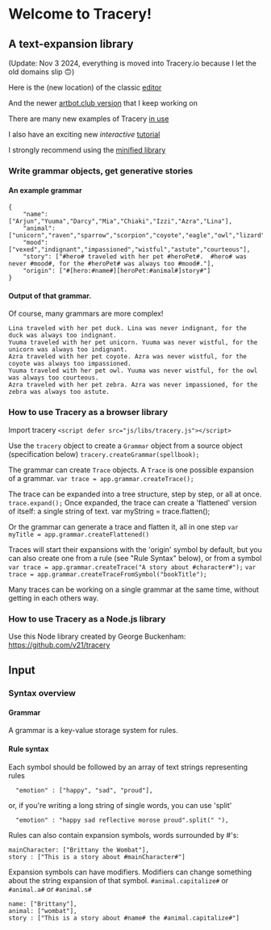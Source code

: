 # Welcome to Tracery!

## A text-expansion library

(Update: Nov 3 2024, everything is moved into Tracery.io because I let the old domains slip 🙃)

Here is the (new location) of the classic [editor](https://tracery.io/archival/brightspiral/tracery/)

And the newer [artbot.club version](https://artbot.club) that I keep working on 

There are many new examples of Tracery [in use](https://tracery.io/archival/crystalcodepalace/tracery.html "Examples")

I also have an exciting new *interactive* [tutorial](https://tracery.io/archival/crystalcodepalace/tracerytut.html "Tutorial")

I strongly recommend using the [minified library](https://github.com/galaxykate/tracery/blob/master/js/tracery.min.js "Minified")

### Write grammar objects, get generative stories

#### An example grammar
```
{
	"name": ["Arjun","Yuuma","Darcy","Mia","Chiaki","Izzi","Azra","Lina"],
	"animal": ["unicorn","raven","sparrow","scorpion","coyote","eagle","owl","lizard","zebra","duck","kitten"],
	"mood": ["vexed","indignant","impassioned","wistful","astute","courteous"],
	"story": ["#hero# traveled with her pet #heroPet#.  #hero# was never #mood#, for the #heroPet# was always too #mood#."],
	"origin": ["#[hero:#name#][heroPet:#animal#]story#"]
}
```

#### Output of that grammar.
Of course, many grammars are more complex!
```
Lina traveled with her pet duck. Lina was never indignant, for the duck was always too indignant.
Yuuma traveled with her pet unicorn. Yuuma was never wistful, for the unicorn was always too indignant.
Azra traveled with her pet coyote. Azra was never wistful, for the coyote was always too impassioned.
Yuuma traveled with her pet owl. Yuuma was never wistful, for the owl was always too courteous.
Azra traveled with her pet zebra. Azra was never impassioned, for the zebra was always too astute.
```

### How to use Tracery as a browser library

Import tracery
`<script defer src="js/libs/tracery.js"></script>`

Use the `tracery` object to create a `Grammar` object from a source object (specification below)
`tracery.createGrammar(spellbook);`

The grammar can create `Trace` objects.  A `Trace` is one possible expansion of a grammar.
`var trace = app.grammar.createTrace();`

The trace can be expanded into a tree structure, step by step, or all at once.
`trace.expand();`
Once expanded, the trace can create a 'flattened' version of itself: a single string of text.
var myString = trace.flatten();

Or the grammar can generate a trace and flatten it, all in one step
`var myTitle = app.grammar.createFlattened()`

Traces will start their expansions with the 'origin' symbol by default, but you can also create one from a rule (see "Rule Syntax" below), or from a symbol
`var trace = app.grammar.createTrace("A story about #character#");`
`var trace = app.grammar.createTraceFromSymbol("bookTitle");`

Many traces can be working on a single grammar at the same time, without getting in each others way.

### How to use Tracery as a Node.js library

Use this Node library created by George Buckenham: https://github.com/v21/tracery

## Input

### Syntax overview
####  Grammar
A grammar is a key-value storage system for rules.

####  Rule syntax
Each symbol should be followed by an array of text strings representing rules
```
  "emotion" : ["happy", "sad", "proud"],
```
or, if you're writing a long string of single words, you can use 'split'
```
  "emotion" : "happy sad reflective morose proud".split(" "),
```

Rules can also contain expansion symbols, words surrounded by #'s:
```
mainCharacter: ["Brittany the Wombat"],
story : ["This is a story about #mainCharacter#"]
```

Expansion symbols can have modifiers.  Modifiers can change something about the string expansion of that symbol.
 `#animal.capitalize#` or `#animal.a#` or `#animal.s#`
```
name: ["Brittany"],
animal: ["wombat"],
story : ["This is a story about #name# the #animal.capitalize#"]
```
